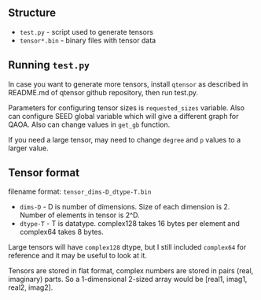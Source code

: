 ## Structure

- `test.py` - script used to generate tensors
- `tensor*.bin` - binary files with tensor data


## Running `test.py`

In case you want to generate more tensors, install `qtensor` as described in
README.md of qtensor github repository, then run test.py.

Parameters for configuring tensor sizes is `requested_sizes` variable. Also can
configure SEED global variable which will give a different graph for QAOA. Also
can change values in `get_gb` function.

If you need a large tensor, may need to change `degree` and `p` values to a
larger value.

## Tensor format

filename format: `tensor_dims-D_dtype-T.bin`

* `dims-D` - D is number of dimensions. Size of each dimension is 2. Number of
  elements in tensor is 2^D.
* `dtype-T` - T is datatype. complex128 takes 16 bytes per element and
  complex64 takes 8 bytes.

Large tensors will have `complex128` dtype, but I still included `complex64`
for reference and it may be useful to look at it.

Tensors are stored in flat format, complex numbers are stored in pairs (real,
imaginary) parts. So a 1-dimensional 2-sized array would be [real1, imag1,
real2, imag2].

